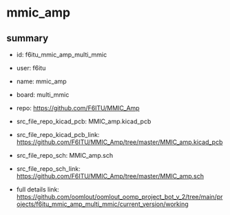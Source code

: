# mmic_amp
 
## summary 
* id: f6itu_mmic_amp_multi_mmic
* user: f6itu
* name: mmic_amp
* board: multi_mmic
* repo: https://github.com/F6ITU/MMIC_Amp
* src_file_repo_kicad_pcb: MMIC_amp.kicad_pcb
* src_file_repo_kicad_pcb_link: https://github.com/F6ITU/MMIC_Amp/tree/master/MMIC_amp.kicad_pcb


* src_file_repo_sch: MMIC_amp.sch
* src_file_repo_sch_link: https://github.com/F6ITU/MMIC_Amp/tree/master/MMIC_amp.sch
* full details link: https://github.com/oomlout/oomlout_oomp_project_bot_v_2/tree/main/projects/f6itu_mmic_amp_multi_mmic/current_version/working  







